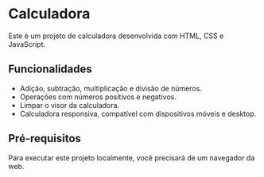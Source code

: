 # Calculadora

Este é um projeto de calculadora desenvolvida com HTML, CSS e JavaScript.

## Funcionalidades

- Adição, subtração, multiplicação e divisão de números.
- Operações com números positivos e negativos.
- Limpar o visor da calculadora.
- Calculadora responsiva, compatível com dispositivos móveis e desktop.

## Pré-requisitos

Para executar este projeto localmente, você precisará de um navegador da web.


